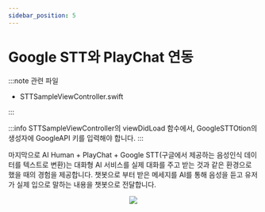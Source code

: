 ```yaml
---
sidebar_position: 5
---
```


# Google STT와 PlayChat 연동

:::note 관련 파일

- STTSampleViewController.swift

:::

:::info
STTSampleViewController의 viewDidLoad 함수에서, GoogleSTTOtion의 생성자에 GoogleAPI 키를 입력해야 합니다.
:::

마지막으로 AI Human + PlayChat + Google STT(구글에서 제공하는 음성인식 데이터를 텍스트로 변환)는 대화형 AI 서비스를 실제 대화를 주고 받는 것과 같은 환경으로 했을 때의 경험을 제공합니다. 챗봇으로 부터 받은 메세지를 AI를 통해 음성을 듣고 유저가 실제 입으로 말하는 내용을 챗봇으로 전달합니다.

<p align="center">
<img src="/img/aihuman/ios/aisample_ss_stt.PNG" style={{zoom: "50%"}} />
</p>
